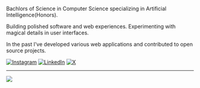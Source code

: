 Bachlors of Science in Computer Science specializing in Artificial Intelligence(Honors).


Building polished software and web experiences. Experimenting with magical details in user interfaces.

In the past I've developed various web applications and contributed to open source projects.





[![Instagram](https://img.shields.io/badge/Instagram-%23E4405F.svg?logo=Instagram&logoColor=white)](https://instagram.com/mohtashamdotdev) [![LinkedIn](https://img.shields.io/badge/LinkedIn-%230077B5.svg?logo=linkedin&logoColor=white)](https://linkedin.com/in/mohtashammurshid) [![X](https://img.shields.io/badge/X-black.svg?logo=X&logoColor=white)](https://x.com/mohtashamdotdev)



---

[![](https://visitcount.itsvg.in/api?id=MohtashamMurshid&icon=0&color=0)](https://visitcount.itsvg.in)

<!-- Proudly created with GPRM ( https://gprm.itsvg.in ) -->
